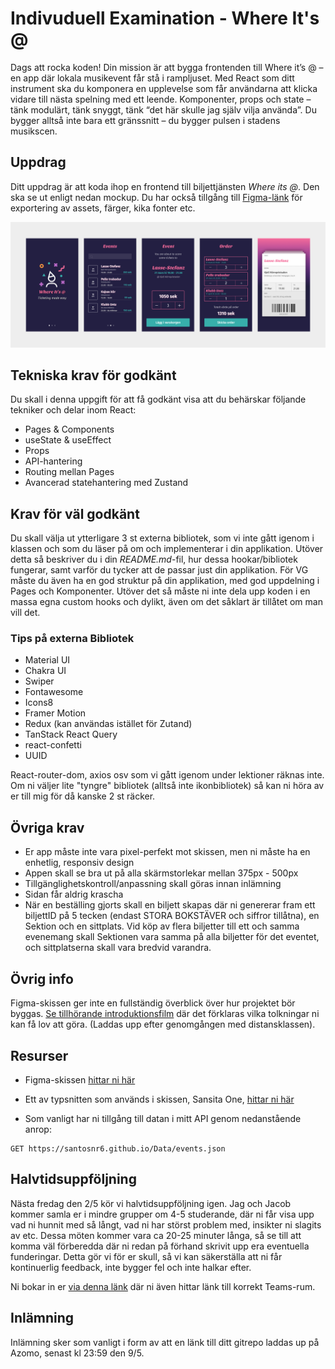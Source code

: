 # Indivuduell Examination - Where It's @

Dags att rocka koden! Din mission är att bygga frontenden till Where it’s @ – en app där lokala musikevent får stå i rampljuset.
Med React som ditt instrument ska du komponera en upplevelse som får användarna att klicka vidare till nästa spelning med ett leende.
Komponenter, props och state – tänk modulärt, tänk snyggt, tänk “det här skulle jag själv vilja använda”.
Du bygger alltså inte bara ett gränssnitt – du bygger pulsen i stadens musikscen.

## Uppdrag

Ditt uppdrag är att koda ihop en frontend till biljettjänsten _Where its @_. Den ska se ut enligt nedan mockup. Du har också tillgång till [Figma-länk](https://www.figma.com/file/vcgWPPy2q44oZZ2eORL1wB/Where-its-light?node-id=0%3A1) för exportering av assets, färger, kika fonter etc.

![screen](./screen.png)

## Tekniska krav för godkänt

Du skall i denna uppgift för att få godkänt visa att du behärskar följande tekniker och delar inom React:

- Pages & Components
- useState & useEffect
- Props
- API-hantering
- Routing mellan Pages
- Avancerad statehantering med Zustand

## Krav för väl godkänt

Du skall välja ut ytterligare 3 st externa bibliotek, som vi inte gått igenom i klassen och som du läser på om och implementerar i din applikation. Utöver detta så beskriver du i din _README.md_-fil, hur dessa hookar/bibliotek fungerar, samt varför du tycker att de passar just din applikation. För VG måste du även ha en god struktur på din applikation, med god uppdelning i Pages och Komponenter. Utöver det så måste ni inte dela upp koden i en massa egna custom hooks och dylikt, även om det såklart är tillåtet om man vill det.

### Tips på externa Bibliotek

- Material UI
- Chakra UI
- Swiper
- Fontawesome
- Icons8
- Framer Motion
- Redux (kan användas istället för Zutand)
- TanStack React Query
- react-confetti
- UUID

React-router-dom, axios osv som vi gått igenom under lektioner räknas inte. Om ni väljer lite "tyngre" bibliotek (alltså inte ikonbibliotek) så kan ni höra av er till mig för då kanske 2 st räcker. 

## Övriga krav

- Er app måste inte vara pixel-perfekt mot skissen, men ni måste ha en enhetlig, responsiv design
- Appen skall se bra ut på alla skärmstorlekar mellan 375px - 500px
- Tillgänglighetskontroll/anpassning skall göras innan inlämning
- Sidan får aldrig krascha
- När en beställing gjorts skall en biljett skapas där ni genererar fram ett biljettID på 5 tecken (endast STORA BOKSTÄVER och siffror tillåtna), en Sektion och en sittplats. Vid köp av flera biljetter till ett och samma evenemang skall Sektionen vara samma på alla biljetter för det eventet, och sittplatserna skall vara bredvid varandra.

## Övrig info

Figma-skissen ger inte en fullständig överblick över hur projektet bör byggas. [Se tillhörande introduktionsfilm]() där det förklaras vilka tolkningar ni kan få lov att göra. (Laddas upp efter genomgången med distansklassen).

## Resurser

- Figma-skissen [hittar ni här](https://www.figma.com/file/vcgWPPy2q44oZZ2eORL1wB/Where-its-light?node-id=0%3A1)

- Ett av typsnitten som används i skissen, Sansita One, [hittar ni här](https://www.1001fonts.com/sansita-one-font.html)

- Som vanligt har ni tillgång till datan i mitt API genom nedanstående anrop:

```
GET https://santosnr6.github.io/Data/events.json
```

## Halvtidsuppföljning

Nästa fredag den 2/5 kör vi halvtidsuppföljning igen. Jag och Jacob kommer samla er i mindre grupper om 4-5 studerande, där ni får visa upp vad ni hunnit med så långt, vad ni har störst problem med, insikter ni slagits av etc. Dessa möten kommer vara ca 20-25 minuter långa, så se till att komma väl förberedda där ni redan på förhand skrivit upp era eventuella funderingar. Detta gör vi för er skull, så vi kan säkerställa att ni får kontinuerlig feedback, inte bygger fel och inte halkar efter.

Ni bokar in er [via denna länk](https://docs.google.com/spreadsheets/d/1RDqNrn4iVknkT4vJwDWULNPqm8e2bsgHynRPu6JIk4k/edit?usp=sharing) där ni även hittar länk till korrekt Teams-rum.

## Inlämning

Inlämning sker som vanligt i form av att en länk till ditt gitrepo laddas up på Azomo, senast kl 23:59 den 9/5.
